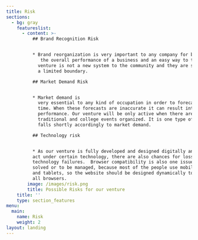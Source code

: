 ```yaml
---
title: Risk
sections:
  - bg: gray
    featureslist:
      - content: >-
          ## Brand Recognition Risk


          * Brand reorganization is very important to any company for boosting
             the overall performance of a business and an easy way to target the market. Our
            venture is not a new system to the community and they are successfully running with
            a limited boundary.

          ## Market Demand Risk


          * Market demand is
            very essential to any kind of occupation in order to forecast the product in the correct
            time. When these forecasts are inaccurate it can result into to losses or low
            performance. Our venture will be only active when there are some kinds of
            traditional and college events organized. It is one type of venture which rises and
            falls shortly accordingly to market demand.

          ## Technology risk


          * As our venture is fully developed and designed digitally and also
          act under certain technology, there are also chances for losses due to
          technology failures.  Browser compatibility is also one issue to be
          solved or to be managed, because most of the people use mobile phones
          and tablets, so the website should be designed dynamically to work in
          all browsers.
        image: /images/risk.png
        title: Possible Risks for our venture
    title: ''
    type: section_features
menu:
  main:
    name: Risk
    weight: 2
layout: landing
---
```


